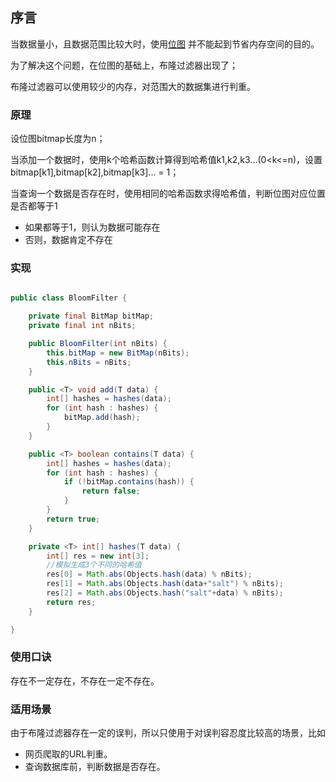 ## 序言
当数据量小，且数据范围比较大时，使用[位图](35-位图bitmap.md) 并不能起到节省内存空间的目的。

为了解决这个问题，在位图的基础上，布隆过滤器出现了；

布隆过滤器可以使用较少的内存，对范围大的数据集进行判重。

### 原理
设位图bitmap长度为n；

当添加一个数据时，使用k个哈希函数计算得到哈希值k1,k2,k3...(0<k<=n)，设置 bitmap[k1],bitmap[k2],bitmap[k3]... = 1；

当查询一个数据是否存在时，使用相同的哈希函数求得哈希值，判断位图对应位置是否都等于1
- 如果都等于1，则认为数据可能存在
- 否则，数据肯定不存在

### 实现
```java

public class BloomFilter {

    private final BitMap bitMap;
    private final int nBits;

    public BloomFilter(int nBits) {
        this.bitMap = new BitMap(nBits);
        this.nBits = nBits;
    }

    public <T> void add(T data) {
        int[] hashes = hashes(data);
        for (int hash : hashes) {
            bitMap.add(hash);
        }
    }

    public <T> boolean contains(T data) {
        int[] hashes = hashes(data);
        for (int hash : hashes) {
            if (!bitMap.contains(hash)) {
                return false;
            }
        }
        return true;
    }

    private <T> int[] hashes(T data) {
        int[] res = new int[3];
        //模拟生成3个不同的哈希值
        res[0] = Math.abs(Objects.hash(data) % nBits);
        res[1] = Math.abs(Objects.hash(data+"salt") % nBits);
        res[2] = Math.abs(Objects.hash("salt"+data) % nBits);
        return res;
    }

}
```

### 使用口诀
存在不一定存在，不存在一定不存在。

### 适用场景
由于布隆过滤器存在一定的误判，所以只使用于对误判容忍度比较高的场景，比如
- 网页爬取的URL判重。
- 查询数据库前，判断数据是否存在。